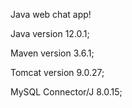 Java web chat app!

Java version 12.0.1;

Maven version 3.6.1;

Tomcat version 9.0.27;

MySQL Connector/J 8.0.15;
